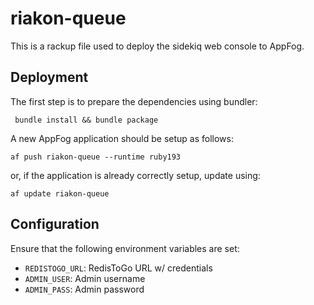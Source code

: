 riakon-queue
============

This is a rackup file used to deploy the sidekiq web console to AppFog.

## Deployment

The first step is to prepare the dependencies using bundler:

``` bundle install && bundle package```

A new AppFog application should be setup as follows:

``` af push riakon-queue --runtime ruby193 ```

or, if the application is already correctly setup, update using:

``` af update riakon-queue ```

## Configuration

Ensure that the following environment variables are set:

- ```REDISTOGO_URL```: RedisToGo URL w/ credentials
- ```ADMIN_USER```: Admin username
- ```ADMIN_PASS```: Admin password